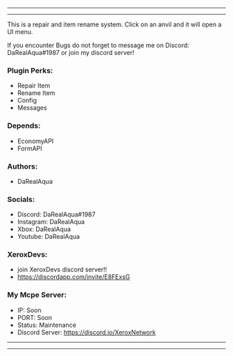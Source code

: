 --------------------------------------------------------------------------------------------------------------------------------
--------------------------------------------------------------------------------------------------------------------------------
This is a repair and item rename system. Click on an anvil and it will open a UI menu.

If you encounter Bugs do not forget to message me on Discord: DaRealAqua#1987 or join my discord server!

### Plugin Perks:
- Repair Item
- Rename Item
- Config
- Messages

### Depends:
- EconomyAPI
- FormAPI

### Authors:
- DaRealAqua

### Socials:
- Discord: DaRealAqua#1987
- Instagram: DaRealAqua
- Xbox: DaRealAqua
- Youtube: DaRealAqua

### XeroxDevs:
- join XeroxDevs discord server!!
- https://discordapp.com/invite/E8FExsG

### My Mcpe Server:
- IP: Soon
- PORT: Soon
- Status: Maintenance
- Discord Server: https://discord.io/XeroxNetwork
--------------------------------------------------------------------------------------------------------------------------------
--------------------------------------------------------------------------------------------------------------------------------
